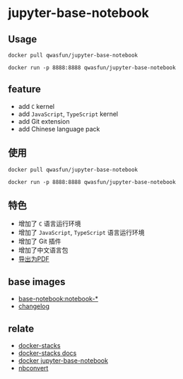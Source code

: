 # jupyter-base-notebook

## Usage

```
docker pull qwasfun/jupyter-base-notebook
```

```
docker run -p 8888:8888 qwasfun/jupyter-base-notebook
```

## feature

- add `C` kernel
- add `JavaScript`, `TypeScript` kernel
- add Git extension
- add Chinese language pack

## 使用

```
docker pull qwasfun/jupyter-base-notebook
```

```
docker run -p 8888:8888 qwasfun/jupyter-base-notebook
```

## 特色

- 增加了 `C` 语言运行环境
- 增加了 `JavaScript`, `TypeScript` 语言运行环境
- 增加了 Git 插件
- 增加了中文语言包
- [导出为PDF](https://nbconvert.readthedocs.io/en/latest/install.html?#installing-tex)

## base images

- [base-notebook:notebook-\*](https://quay.io/repository/jupyter/base-notebook)
- [changelog](https://jupyter-notebook.readthedocs.io/en/stable/changelog.html)

## relate

- [docker-stacks](https://github.com/jupyter/docker-stacks)
- [docker-stacks docs](https://jupyter-docker-stacks.readthedocs.io/en/latest/index.html)
- [docker jupyter-base-notebook](https://jupyter-docker-stacks.readthedocs.io/en/latest/using/selecting.html#jupyter-base-notebook)
- [nbconvert](https://github.com/jupyter/nbconvert)
